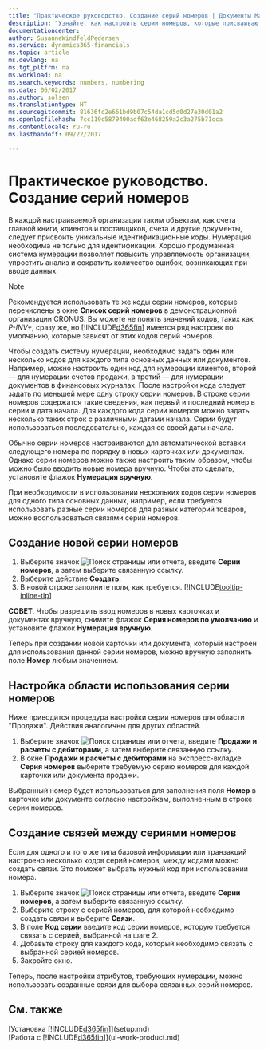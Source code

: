 ```yaml
---
title: "Практическое руководство. Создание серий номеров | Документы Майкрософт"
description: "Узнайте, как настроить серии номеров, которые присваивают уникальные коды счетам и документам в Dynamics 365 for Financials."
documentationcenter: 
author: SusanneWindfeldPedersen
ms.service: dynamics365-financials
ms.topic: article
ms.devlang: na
ms.tgt_pltfrm: na
ms.workload: na
ms.search.keywords: numbers, numbering
ms.date: 06/02/2017
ms.author: solsen
ms.translationtype: HT
ms.sourcegitcommit: 81636fc2e661bd9b07c54da1cd5d0d27e30d01a2
ms.openlocfilehash: 7cc119c5879400adf63e468259a2c3a275b71cca
ms.contentlocale: ru-ru
ms.lasthandoff: 09/22/2017

---
```

# <a name="how-to-create-number-series"></a>Практическое руководство. Создание серий номеров
В каждой настраиваемой организации таким объектам, как счета главной книги, клиентов и поставщиков, счета и другие документы, следует присвоить уникальные идентификационные коды. Нумерация необходима не только для идентификации. Хорошо продуманная система нумерации позволяет повысить управляемость организации, упростить анализ и сократить количество ошибок, возникающих при вводе данных.

> [!NOTE]  
>   Рекомендуется использовать те же коды серии номеров, которые перечислены в окне **Список серий номеров** в демонстрационной организации CRONUS. Вы можете не понять значений кодов, таких как *P-INV+*, сразу же, но [!INCLUDE[d365fin](includes/d365fin_md.md)] имеется ряд настроек по умолчанию, которые зависят от этих кодов серий номеров.

Чтобы создать систему нумерации, необходимо задать один или несколько кодов для каждого типа основных данных или документов. Например, можно настроить один код для нумерации клиентов, второй — для нумерации счетов продажи, а третий — для нумерации документов в финансовых журналах. После настройки кода следует задать по меньшей мере одну строку серии номеров. В строке серии номеров содержатся такие сведения, как первый и последний номер в серии и дата начала. Для каждого кода серии номеров можно задать несколько таких строк с различными датами начала. Серии будут использоваться последовательно, каждая со своей даты начала.

Обычно серии номеров настраиваются для автоматической вставки следующего номера по порядку в новых карточках или документах. Однако серии номеров можно также настроить таким образом, чтобы можно было вводить новые номера вручную. Чтобы это сделать, установите флажок **Нумерация вручную**.

При необходимости в использовании нескольких кодов серии номеров для одного типа основных данных, например, если требуется использовать разные серии номеров для разных категорий товаров, можно воспользоваться связями серий номеров.

## <a name="to-create-a-new-number-series"></a>Создание новой серии номеров
1. Выберите значок ![Поиск страницы или отчета](media/ui-search/search_small.png "Значок поиска страницы или отчета"), введите **Серии номеров**, а затем выберите связанную ссылку.
2. Выберите действие **Создать**.
3. В новой строке заполните поля, как требуется. [!INCLUDE[tooltip-inline-tip](includes/tooltip-inline-tip_md.md)]

**СОВЕТ**. Чтобы разрешить ввод номеров в новых карточках и документах вручную, снимите флажок **Серия номеров по умолчанию** и установите флажок **Нумерация вручную**.

Теперь при создании новой карточки или документа, который настроен для использования данной серии номеров, можно вручную заполнить поле **Номер** любым значением.  

## <a name="to-set-up-where-a-number-series-is-used"></a>Настройка области использования серии номеров
Ниже приводится процедура настройки серии номеров для области "Продажи". Действия аналогичны для других областей.
1. Выберите значок ![Поиск страницы или отчета](media/ui-search/search_small.png "Значок поиска страницы или отчета"), введите **Продажи и расчеты с дебиторами**, а затем выберите связанную ссылку.
2. В окне **Продажи и расчеты с дебиторами** на экспресс-вкладке **Серия номеров** выберите требуемую серию номеров для каждой карточки или документа продажи.

Выбранный номер будет использоваться для заполнения поля **Номер** в карточке или документе согласно настройкам, выполненным в строке серии номеров.

## <a name="to-create-relationships-between-number-series"></a>Создание связей между сериями номеров
Если для одного и того же типа базовой информации или транзакций настроено несколько кодов серий номеров, между кодами можно создать связи. Это поможет выбрать нужный код при использовании номера.

1. Выберите значок ![Поиск страницы или отчета](media/ui-search/search_small.png "Значок поиска страницы или отчета"), введите **Серии номеров**, а затем выберите связанную ссылку.
2. Выберите строку с серией номеров, для которой необходимо создать связи и выберите **Связи**.
3. В поле **Код серии** введите код серии номеров, которую требуется связать с серией, выбранной на шаге 2.
4. Добавьте строку для каждого кода, который необходимо связать с выбранной серией номеров.
5. Закройте окно.

Теперь, после настройки атрибутов, требующих нумерации, можно использовать созданные связи для выбора связанных серий номеров.

## <a name="see-also"></a>См. также
[Установка [!INCLUDE[d365fin](includes/d365fin_md.md)]](setup.md)  
[Работа с [!INCLUDE[d365fin](includes/d365fin_md.md)]](ui-work-product.md)  

